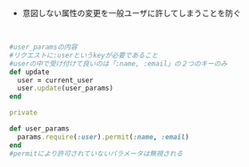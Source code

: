 - 意図しない属性の変更を一般ユーザに許してしまうことを防ぐ  
<br>

```rb
#user_paramsの内容
#リクエストに:userというkeyが必要であること
#userの中で受け付けて良いのは「:name, :email」の２つのキーのみ
def update
  user = current_user
  user.update(user_params)
end

private

def user_params
  params.require(:user).permit(:name, :email)
end
#permitにより許可されていないパラメータは無視される
```

